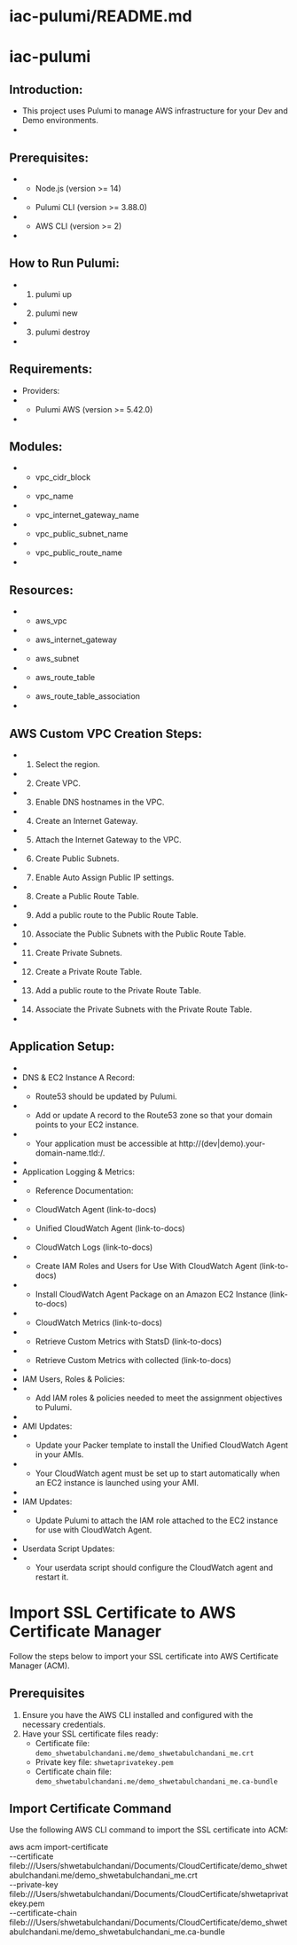 # iac-pulumi/README.md


# iac-pulumi

## Introduction:
 * This project uses Pulumi to manage AWS infrastructure for your Dev and Demo environments.
 * 
## Prerequisites:
 * - Node.js (version >= 14)
 * - Pulumi CLI (version >= 3.88.0)
 * - AWS CLI (version >= 2)
 * 
## How to Run Pulumi:
 * 1. pulumi up
 * 2. pulumi new
 * 3. pulumi destroy
 * 
## Requirements:
 * Providers:
 * - Pulumi AWS (version >= 5.42.0)
 * 
## Modules:
 * - vpc_cidr_block
 * - vpc_name
 * - vpc_internet_gateway_name
 * - vpc_public_subnet_name
 * - vpc_public_route_name
 * 
## Resources:
 * - aws_vpc
 * - aws_internet_gateway
 * - aws_subnet
 * - aws_route_table
 * - aws_route_table_association
 * 
## AWS Custom VPC Creation Steps:
 * 1. Select the region.
 * 2. Create VPC.
 * 3. Enable DNS hostnames in the VPC.
 * 4. Create an Internet Gateway.
 * 5. Attach the Internet Gateway to the VPC.
 * 6. Create Public Subnets.
 * 7. Enable Auto Assign Public IP settings.
 * 8. Create a Public Route Table.
 * 9. Add a public route to the Public Route Table.
 * 10. Associate the Public Subnets with the Public Route Table.
 * 11. Create Private Subnets.
 * 12. Create a Private Route Table.
 * 13. Add a public route to the Private Route Table.
 * 14. Associate the Private Subnets with the Private Route Table.
 * 
## Application Setup:
 * 
 * DNS & EC2 Instance A Record:
 * - Route53 should be updated by Pulumi.
 * - Add or update A record to the Route53 zone so that your domain points to your EC2 instance.
 * - Your application must be accessible at http://(dev|demo).your-domain-name.tld:<port>/.
 * 
 * Application Logging & Metrics:
 * - Reference Documentation:
 *   - CloudWatch Agent (link-to-docs)
 *   - Unified CloudWatch Agent (link-to-docs)
 *   - CloudWatch Logs (link-to-docs)
 *   - Create IAM Roles and Users for Use With CloudWatch Agent (link-to-docs)
 *   - Install CloudWatch Agent Package on an Amazon EC2 Instance (link-to-docs)
 *   - CloudWatch Metrics (link-to-docs)
 *   - Retrieve Custom Metrics with StatsD (link-to-docs)
 *   - Retrieve Custom Metrics with collected (link-to-docs)
 * 
 * IAM Users, Roles & Policies:
 * - Add IAM roles & policies needed to meet the assignment objectives to Pulumi.
 * 
 * AMI Updates:
 * - Update your Packer template to install the Unified CloudWatch Agent in your AMIs.
 * - Your CloudWatch agent must be set up to start automatically when an EC2 instance is launched using your AMI.
 * 
 * IAM Updates:
 * - Update Pulumi to attach the IAM role attached to the EC2 instance for use with CloudWatch Agent.
 * 
 * Userdata Script Updates:
 * - Your userdata script should configure the CloudWatch agent and restart it.

# Import SSL Certificate to AWS Certificate Manager

Follow the steps below to import your SSL certificate into AWS Certificate Manager (ACM).

## Prerequisites
1. Ensure you have the AWS CLI installed and configured with the necessary credentials.
2. Have your SSL certificate files ready:
   - Certificate file: `demo_shwetabulchandani.me/demo_shwetabulchandani_me.crt`
   - Private key file: `shwetaprivatekey.pem`
   - Certificate chain file: `demo_shwetabulchandani.me/demo_shwetabulchandani_me.ca-bundle`

## Import Certificate Command

Use the following AWS CLI command to import the SSL certificate into ACM:

aws acm import-certificate \
  --certificate fileb:///Users/shwetabulchandani/Documents/CloudCertificate/demo_shwetabulchandani.me/demo_shwetabulchandani_me.crt \
  --private-key fileb:///Users/shwetabulchandani/Documents/CloudCertificate/shwetaprivatekey.pem \
  --certificate-chain fileb:///Users/shwetabulchandani/Documents/CloudCertificate/demo_shwetabulchandani.me/demo_shwetabulchandani_me.ca-bundle